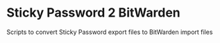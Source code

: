 # Sticky Password 2 BitWarden

Scripts to convert Sticky Password export files to BitWarden import files

